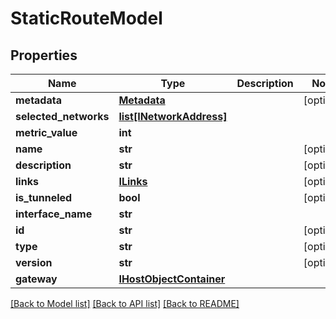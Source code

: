 # StaticRouteModel

## Properties
Name | Type | Description | Notes
------------ | ------------- | ------------- | -------------
**metadata** | [**Metadata**](Metadata.md) |  | [optional] 
**selected_networks** | [**list[INetworkAddress]**](INetworkAddress.md) |  | 
**metric_value** | **int** |  | 
**name** | **str** |  | [optional] 
**description** | **str** |  | [optional] 
**links** | [**ILinks**](ILinks.md) |  | [optional] 
**is_tunneled** | **bool** |  | [optional] 
**interface_name** | **str** |  | 
**id** | **str** |  | [optional] 
**type** | **str** |  | [optional] 
**version** | **str** |  | [optional] 
**gateway** | [**IHostObjectContainer**](IHostObjectContainer.md) |  | 

[[Back to Model list]](../README.md#documentation-for-models) [[Back to API list]](../README.md#documentation-for-api-endpoints) [[Back to README]](../README.md)


